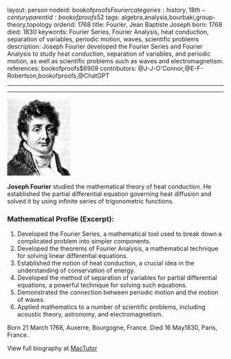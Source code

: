 layout: person
nodeid: bookofproofs$Fourier
categories: history,18th-century
parentid: bookofproofs$52
tags: algebra,analysis,bourbaki,group-theory,topology
orderid: 1768
title: Fourier, Jean Baptiste Joseph
born: 1768
died: 1830
keywords: Fourier Series, Fourier Analysis, heat conduction, separation of variables, periodic motion, waves, scientific problems
description: Joseph Fourier developed the Fourier Series and Fourier Analysis to study heat conduction, separation of variables, and periodic motion, as well as scientific problems such as waves and electromagnetism.
references: bookofproofs$6909
contributors: @J-J-O'Connor,@E-F-Robertson,bookofproofs,@ChatGPT

---



---

![Fourier.jpg](https://github.com/bookofproofs/bookofproofs.github.io/blob/main/_sources/_assets/images/portraits/Fourier.jpg?raw=true)

**Joseph Fourier** studied the mathematical theory of heat conduction. He established the partial differential equation governing heat diffusion and solved it by using infinite series of trigonometric functions.

### Mathematical Profile (Excerpt):
1. Developed the Fourier Series, a mathematical tool used to break down a complicated problem into simpler components. 
2. Developed the theorems of Fourier Analysis, a mathematical technique for solving linear differential equations. 
3. Established the notion of heat conduction, a crucial idea in the understanding of conservation of energy. 
4. Developed the method of separation of variables for partial differential equations, a powerful technique for solving such equations. 
5. Demonstrated the connection between periodic motion and the motion of waves.  
6. Applied mathematics to a number of scientific problems, including acoustic theory, astronomy, and electromagnetism.

Born 21 March 1768, Auxerre, Bourgogne, France. Died 16 May1830, Paris, France.

View full biography at [MacTutor](https://mathshistory.st-andrews.ac.uk/Biographies/Fourier/)
